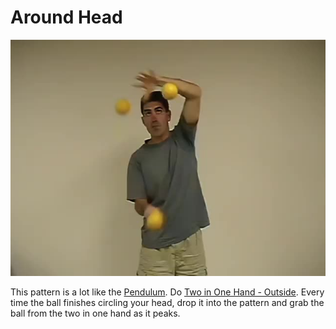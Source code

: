 # Around Head

![AroundHead](/site/videos/poster/aroundhead.jpg)

This pattern is a lot like the [Pendulum](/site/en/pendulum/README.md). Do [Two in One Hand - Outside](/site/en/twoinonehand-outside/README.md). Every time the ball finishes circling your head, drop it into the pattern and grab the ball from the two in one hand as it peaks.


